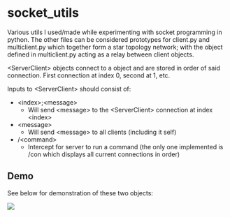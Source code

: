 
# socket_utils

Various utils I used/made while experimenting with socket programming in python.
The other files can be considered prototypes for client.py and multiclient.py which together form a star topology network; with the object defined in multiclient.py acting as a relay between client objects.



\<ServerClient\> objects connect to a <Server> object and are stored in order of said connection. First connection at index 0, second at 1, etc.

Inputs to \<ServerClient\> should consist of:
- \<index\>;\<message\>
  - Will send \<message\> to the \<ServerClient\> connection at index \<index\>
- \<message\>
  -  Will send \<message\> to all clients (including it self)
- /\<command\>
  -  Intercept for server to run a command (the only one implemented is /con which displays all current connections in order)


## Demo
See below for demonstration of these two objects:

![](https://file%2B.vscode-resource.vscode-cdn.net/home/littlelobsterg/Projects/socket_utils/Resources/server%20demo.gif?version%3D1657147515846)